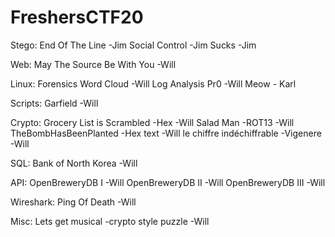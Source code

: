 # FreshersCTF20

Stego:
End Of The Line -Jim
Social Control -Jim
Sucks -Jim

Web:
May The Source Be With You -Will

Linux:
Forensics Word Cloud -Will
Log Analysis Pr0 -Will
Meow - Karl

Scripts:
Garfield -Will

Crypto:
Grocery List is Scrambled -Hex -Will
Salad Man -ROT13 -Will
TheBombHasBeenPlanted -Hex text -Will
le chiffre indéchiffrable -Vigenere -Will

SQL:
Bank of North Korea -Will

API:
OpenBreweryDB I -Will
OpenBreweryDB II -Will
OpenBreweryDB III -Will

Wireshark:
Ping Of Death -Will

Misc:
Lets get musical -crypto style puzzle -Will
